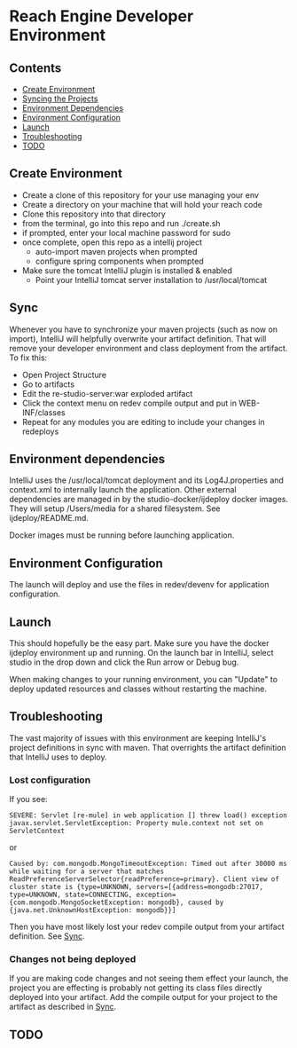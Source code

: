 # Reach Engine Developer Environment

## Contents

* [Create Environment](#create-environment)
* [Syncing the Projects](#sync)
* [Environment Dependencies](#environment-dependencies)
* [Environment Configuration](#environment-configuration)
* [Launch](#launch)
* [Troubleshooting](#troubleshooting)
* [TODO](#todo)

## Create Environment

- Create a clone of this repository for your use managing your env
- Create a directory on your machine that will hold your reach code
- Clone this repository into that directory
- from the terminal, go into this repo and run ./create.sh <githubusername>
- if prompted, enter your local machine password for sudo
- once complete, open this repo as a intellij project
  - auto-import maven projects when prompted
  - configure spring components when prompted
- Make sure the tomcat IntelliJ plugin is installed & enabled
  - Point your IntelliJ tomcat server installation to /usr/local/tomcat

  
## Sync

Whenever you have to synchronize your maven projects (such as now on 
import), IntelliJ will helpfully overwrite your artifact definition.
That will remove your developer environment and class deployment from 
the artifact. To fix this:
- Open Project Structure
- Go to artifacts
- Edit the re-studio-server:war exploded artifact
- Click the context menu on redev compile output and put in 
WEB-INF/classes
- Repeat for any modules you are editing to include your changes in 
redeploys

## Environment dependencies

IntelliJ uses the /usr/local/tomcat deployment and its Log4J.properties
and context.xml to internally launch the application. Other external 
dependencies are managed in by the studio-docker/ijdeploy docker images.
They will setup /Users/media for a shared filesystem. See 
ijdeploy/README.md.

Docker images must be running before launching application.

## Environment Configuration

The launch will deploy and use the files in redev/devenv for application 
configuration.

## Launch

This should hopefully be the easy part. Make sure you have the docker ijdeploy environment up and running. On the launch bar in IntelliJ, select studio in the drop down and click the Run arrow or Debug bug.

When making changes to your running environment, you can "Update" to deploy updated resources and classes without restarting the machine.

## Troubleshooting

The vast majority of issues with this environment are keeping IntelliJ's
project definitions in sync with maven. That overrights the artifact 
definition that IntelliJ uses to deploy. 

### Lost configuration

If you see:

```
SEVERE: Servlet [re-mule] in web application [] threw load() exception
javax.servlet.ServletException: Property mule.context not set on ServletContext
```

or

```
Caused by: com.mongodb.MongoTimeoutException: Timed out after 30000 ms while waiting for a server that matches ReadPreferenceServerSelector{readPreference=primary}. Client view of cluster state is {type=UNKNOWN, servers=[{address=mongodb:27017, type=UNKNOWN, state=CONNECTING, exception={com.mongodb.MongoSocketException: mongodb}, caused by {java.net.UnknownHostException: mongodb}}]
```

Then you have most likely lost your redev compile output from your artifact definition. See [Sync](#sync).

### Changes not being deployed

If you are making code changes and not seeing them effect your launch, the project you are effecting is probably not getting its class files directly deployed into your artifact. Add the compile output for your project to the artifact as described in [Sync](#sync).

## TODO
